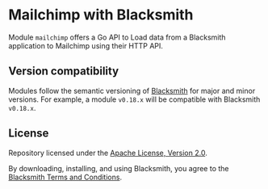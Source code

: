 # Mailchimp with Blacksmith

Module `mailchimp` offers a Go API to Load data from a Blacksmith application to
Mailchimp using their HTTP API.

## Version compatibility

Modules follow the semantic versioning of [Blacksmith](https://github.com/nunchistudio/blacksmith)
for major and minor versions. For example, a module `v0.18.x` will be compatible
with Blacksmith `v0.18.x`.

## License

Repository licensed under the [Apache License, Version 2.0](./LICENSE).

By downloading, installing, and using Blacksmith, you agree to the
[Blacksmith Terms and Conditions](https://nunchi.studio/legal/terms).
